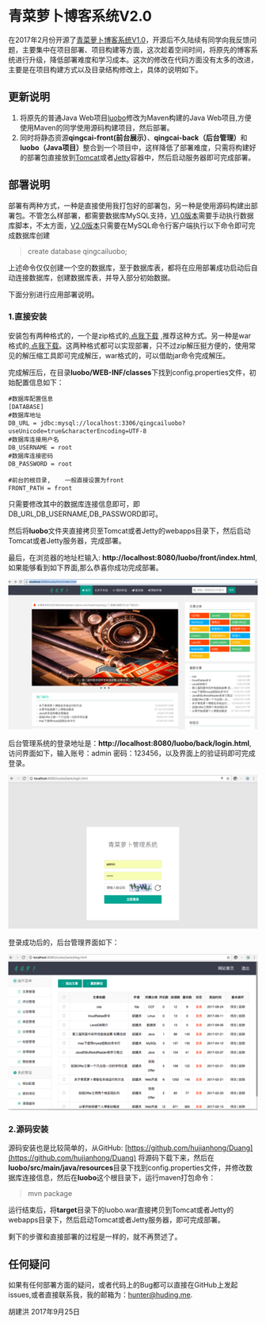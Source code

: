 # 青菜萝卜博客系统V2.0

在2017年2月份开源了[青菜萝卜博客系统V1.0](https://github.com/hujianhong/blog)，开源后不久陆续有同学向我反馈问题，主要集中在项目部署、项目构建等方面，这次趁着空间时间，将原先的博客系统进行升级，降低部署难度和学习成本。这次的修改在代码方面没有太多的改进，主要是在项目构建方式以及目录结构修改上，具体的说明如下。

## 更新说明

1. 将原先的普通Java Web项目[luobo](https://github.com/hujianhong/blog/tree/master/luobo)修改为Maven构建的Java Web项目,方便使用Maven的同学使用源码构建项目，然后部署。
2. 同时将静态资源<strong>qingcai-front(前台展示）</strong>、<strong>qingcai-back（后台管理）</strong>和<strong>luobo（Java项目）</strong>整合到一个项目中，这样降低了部署难度，只需将构建好的部署包直接放到[Tomcat](http://tomcat.apache.org/)或者[Jetty](http://www.eclipse.org/jetty/)容器中，然后启动服务器即可完成部署。


## 部署说明

部署有两种方式，一种是直接使用我打包好的部署包，另一种是使用源码构建出部署包。不管怎么样部署，都需要数据库MySQL支持，[V1.0版本](https://github.com/hujianhong/blog)需要手动执行数据库脚本，不太方面，[V2.0版本](https://github.com/hujianhong/Duang)只需要在MySQL命令行客户端执行以下命令即可完成数据库创建

> create database qingcailuobo;

上述命令仅仅创建一个空的数据库，至于数据库表，都将在应用部署成功启动后自动连接数据库，创建数据库表，并导入部分初始数据。



下面分别进行应用部署说明。


### 1.直接安装

安装包有两种格式的，一个是zip格式的,[点我下载](http://www.huding.name/qingcailuobo.zip) ,推荐这种方式。另一种是war格式的,[点我下载](http://www.huding.name/qingcailuobo.war)。这两种格式都可以实现部署，只不过zip解压挺方便的，使用常见的解压缩工具即可完成解压，war格式的，可以借助jar命令完成解压。

完成解压后，在目录<strong>luobo/WEB-INF/classes</strong>下找到config.properties文件，初始配置信息如下：

```
#数据库配置信息
[DATABASE]
#数据库地址
DB_URL = jdbc:mysql://localhost:3306/qingcailuobo?useUnicode=true&characterEncoding=UTF-8
#数据库连接用户名
DB_USERNAME = root
#数据库连接密码
DB_PASSWORD = root

#前台的根目录,	一般直接设置为front
FRONT_PATH = front

```

只需要修改其中的数据库连接信息即可，即DB_URL,DB_USERNAME,DB_PASSWORD即可。


然后将<strong>luobo</strong>文件夹直接拷贝至Tomcat或者Jetty的webapps目录下，然后启动Tomcat或者Jetty服务器，完成部署。


最后，在浏览器的地址栏输入: <strong>http://localhost:8080/luobo/front/index.html</strong>,如果能够看到如下界面,那么恭喜你成功完成部署。

![博客系统前台截图](front_screenshot.png)


后台管理系统的登录地址是：<strong>http://localhost:8080/luobo/back/login.html</strong>,访问界面如下，输入账号：admin 密码：123456，以及界面上的验证码即可完成登录。

![博客系统后台登录界面](back_screenshot.png)


登录成功后的，后台管理界面如下：

![博客系统后台管理界面](admin_screenshot.png)



### 2.源码安装


源码安装也是比较简单的，从GitHub: [https://github.com/hujianhong/Duang](https://github.com/hujianhong/Duang) 将源码下载下来，然后在<strong>luobo/src/main/java/resources</strong>目录下找到config.properties文件，并修改数据库连接信息，然后在<strong>luobo</strong>这个根目录下，运行maven打包命令：

> mvn package

运行结束后，将<strong>target</strong>目录下的luobo.war直接拷贝到Tomcat或者Jetty的webapps目录下，然后启动Tomcat或者Jetty服务器，即可完成部署。

剩下的步骤和直接部署的过程是一样的，就不再赘述了。


## 任何疑问

如果有任何部署方面的疑问，或者代码上的Bug都可以直接在GitHub上发起issues,或者直接联系我，我的邮箱为：hunter@huding.me.

胡建洪 2017年9月25日
